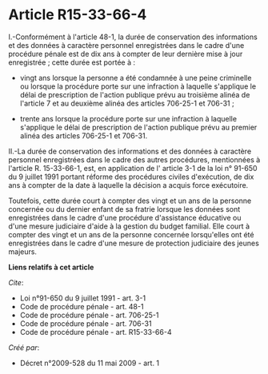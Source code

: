 # Article R15-33-66-4

I.-Conformément à l'article 48-1, la durée de conservation des informations et des données à caractère personnel enregistrées
dans le cadre d'une procédure pénale est de dix ans à compter de leur dernière mise à jour enregistrée ; cette durée est
portée à :

- vingt ans lorsque la personne a été condamnée à une peine criminelle ou lorsque la procédure porte sur une infraction à
laquelle s'applique le délai de prescription de l'action publique prévu au troisième alinéa de l'article 7 et au deuxième
alinéa des articles 706-25-1 et 706-31  ;

- trente ans lorsque la procédure porte sur une infraction à laquelle s'applique le délai de prescription de l'action
publique prévu au premier alinéa des articles 706-25-1 et 706-31. 

II.-La durée de conservation des informations et des données à caractère personnel enregistrées dans le cadre des autres
procédures, mentionnées à l'article R. 15-33-66-1, est, en application de l' article 3-1 de la loi n° 91-650 du 9 juillet
1991  portant réforme des procédures civiles d'exécution, de dix ans à compter de la date à laquelle la décision a acquis
force exécutoire. 

Toutefois, cette durée court à compter des vingt et un ans de la personne concernée ou du dernier enfant de sa fratrie
lorsque les données sont enregistrées dans le cadre d'une procédure d'assistance éducative ou d'une mesure judiciaire d'aide
à la gestion du budget familial. Elle court à compter des vingt et un ans de la personne concernée lorsqu'elles ont été
enregistrées dans le cadre d'une mesure de protection judiciaire des jeunes majeurs.

**Liens relatifs à cet article**

_Cite_:

  - Loi n°91-650 du 9 juillet 1991 - art. 3-1
  - Code de procédure pénale - art. 48-1
  - Code de procédure pénale - art. 706-25-1
  - Code de procédure pénale - art. 706-31
  - Code de procédure pénale - art. R15-33-66-4

_Créé par_:

  - Décret n°2009-528 du 11 mai 2009 - art. 1
